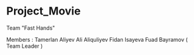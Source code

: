 # Project_Movie
Team "Fast Hands"

Members :
Tamerlan Aliyev
Ali Aliquliyev
Fidan Isayeva
Fuad Bayramov ( Team Leader )
